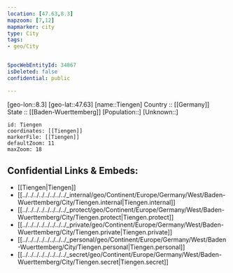 ```yaml
---
location: [47.63,8.3] 
mapzoom: [7,12] 
mapmarker: city 
type: City
tags:
- geo/City


SpocWebEntityId: 34867
isDeleted: false
confidential: public

---
```

[geo-lon::8.3] 
[geo-lat::47.63] 
[name::Tiengen] 
Country :: [[Germany]]  
State :: [[Baden-Wuerttemberg]] 
[Population::] 
[Unknown::] 


```leaflet
id: Tiengen
coordinates: [[Tiengen]] 
markerFile: [[Tiengen]] 
defaultZoom: 11 
maxZoom: 18
```


## Confidential Links & Embeds: 
- [[Tiengen|Tiengen]]  
- [[../../../../../../../../_internal/geo/Continent/Europe/Germany/West/Baden-Wuerttemberg/City/Tiengen.internal|Tiengen.internal]] 
- [[../../../../../../../../_protect/geo/Continent/Europe/Germany/West/Baden-Wuerttemberg/City/Tiengen.protect|Tiengen.protect]] 
- [[../../../../../../../../_private/geo/Continent/Europe/Germany/West/Baden-Wuerttemberg/City/Tiengen.private|Tiengen.private]] 
- [[../../../../../../../../_personal/geo/Continent/Europe/Germany/West/Baden-Wuerttemberg/City/Tiengen.personal|Tiengen.personal]] 
- [[../../../../../../../../_secret/geo/Continent/Europe/Germany/West/Baden-Wuerttemberg/City/Tiengen.secret|Tiengen.secret]] 
